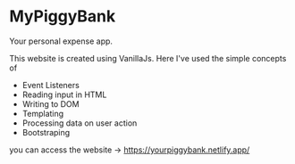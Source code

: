 # MyPiggyBank
Your personal expense app.

This website is created using VanillaJs.
Here I've used the simple concepts of 
- Event Listeners 
- Reading input in HTML 
- Writing to DOM 
- Templating
- Processing data on user action
- Bootstraping

you can access the website -> https://yourpiggybank.netlify.app/
